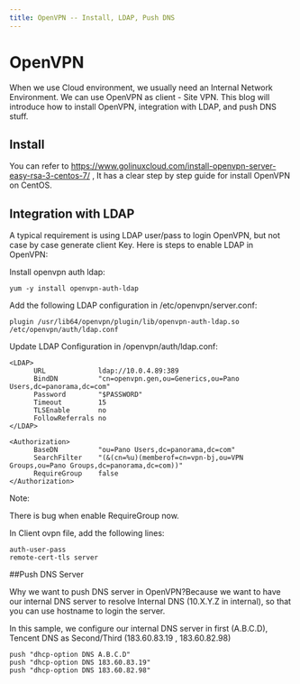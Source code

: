 ```yaml
---
title: OpenVPN -- Install, LDAP, Push DNS
---
```

# OpenVPN

When we use Cloud environment, we usually need an Internal Network Environment. We can use OpenVPN as client - Site VPN. This blog will introduce how to install OpenVPN, integration with LDAP, and push DNS stuff.



## Install

You can refer to https://www.golinuxcloud.com/install-openvpn-server-easy-rsa-3-centos-7/ , It has a clear step by step guide for install OpenVPN on CentOS.



## Integration with LDAP

A typical requirement is using LDAP user/pass to login OpenVPN, but not case by case generate client Key. Here is steps to enable LDAP in OpenVPN:

Install openvpn auth ldap:

```
yum -y install openvpn-auth-ldap
```



Add the following LDAP configuration in /etc/openvpn/server.conf:

```
plugin /usr/lib64/openvpn/plugin/lib/openvpn-auth-ldap.so /etc/openvpn/auth/ldap.conf
```



Update LDAP Configuration in /openvpn/auth/ldap.conf:

```
<LDAP>
      URL             ldap://10.0.4.89:389
      BindDN          "cn=openvpn.gen,ou=Generics,ou=Pano Users,dc=panorama,dc=com"
      Password        "$PASSWORD"
      Timeout         15
      TLSEnable       no
      FollowReferrals no
</LDAP>

<Authorization>
      BaseDN          "ou=Pano Users,dc=panorama,dc=com"
      SearchFilter    "(&(cn=%u)(memberof=cn=vpn-bj,ou=VPN Groups,ou=Pano Groups,dc=panorama,dc=com))"
      RequireGroup    false
</Authorization>
```



Note:

There is bug when enable RequireGroup now.



In Client ovpn file, add the following lines: 

```
auth-user-pass
remote-cert-tls server
```



##Push DNS Server

Why we want to push DNS server in OpenVPN?Because we want to have our internal DNS server to resolve Internal DNS (10.X.Y.Z in internal), so that you can use hostname to login the server.

In this sample, we configure our internal DNS server in first (A.B.C.D), Tencent DNS as Second/Third  (183.60.83.19 , 183.60.82.98)

```
push "dhcp-option DNS A.B.C.D"
push "dhcp-option DNS 183.60.83.19"
push "dhcp-option DNS 183.60.82.98"
```